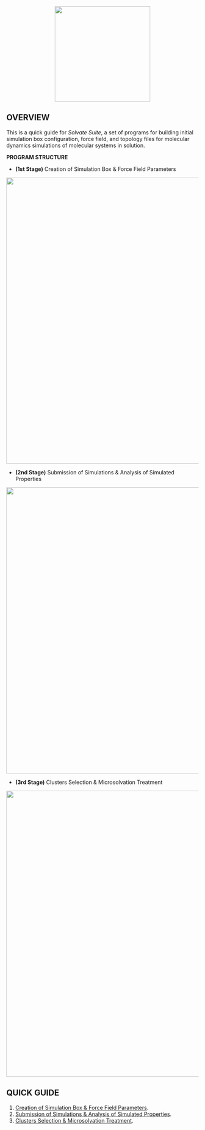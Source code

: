 <div align="center">
<img src="https://user-images.githubusercontent.com/69423088/253824433-a6b55273-b084-4283-a0b6-b8d40bc52890.png" width="250px"/>
</div>

## OVERVIEW

This is a quick guide for _Solvate Suite_, a set of programs for building initial simulation box configuration, force field, and topology files for molecular dynamics simulations of molecular systems in solution.

**PROGRAM STRUCTURE**

* **(1st Stage)** Creation of Simulation Box & Force Field Parameters

<div align="center">
<img src="https://github.com/otaviolsantana/solvate/assets/69423088/cf13d12e-1b75-411c-a058-0317c1b7d890" width="750px"/>
</div>

* **(2nd Stage)** Submission of Simulations & Analysis of Simulated Properties

<div align="center">
<img src="https://github.com/otaviolsantana/solvate/assets/69423088/f4d64def-8bed-440c-86b1-bf35764036bd" width="750px"/>
</div>

* **(3rd Stage)** Clusters Selection & Microsolvation Treatment

<div align="center">
<img src="https://github.com/user-attachments/assets/15b52f4d-26e1-47c1-a19b-85e4ae2edb0d" width="750px"/>
</div>

## QUICK GUIDE

1. [Creation of Simulation Box & Force Field Parameters](https://github.com/otaviolsantana/solvate/blob/main/guide/stages/1st_Stage.md).
2. [Submission of Simulations & Analysis of Simulated Properties](https://github.com/otaviolsantana/solvate/blob/main/guide/stages/2nd_Stage.md).
3. [Clusters Selection & Microsolvation Treatment](https://github.com/otaviolsantana/solvate/blob/main/guide/stages/3rd_Stage.md).
